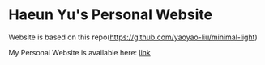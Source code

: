 # Haeun Yu's Personal Website

Website is based on this repo(https://github.com/yaoyao-liu/minimal-light)

My Personal Website is available here: [link](https://haeunyu.github.io)
